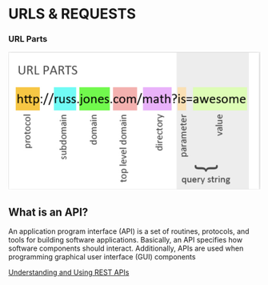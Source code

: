 


<h1> URLS & REQUESTS </h1>

<h3> URL Parts  </h3>

<img src="url.jpeg"/>

<h2> What is an API? </h2>

<p> An application program interface (API) is a set of routines, protocols, and tools for building software applications. Basically, an API specifies how software components should interact. Additionally, APIs are used when programming graphical user interface (GUI) components </p>

<p> <a href="https://www.smashingmagazine.com/2018/01/understanding-using-rest-api/"> Understanding and Using REST APIs </a> </p>



